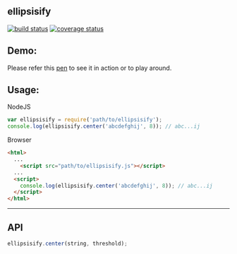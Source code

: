 ellipsisify
---

[![build status](https://travis-ci.org/sarbbottam/ellipsisify.svg?branch=master)](https://travis-ci.org/sarbbottam/ellipsisify)
[![coverage status](https://coveralls.io/repos/sarbbottam/ellipsisify/badge.svg?branch=master&service=github)](https://coveralls.io/github/sarbbottam/ellipsisify?branch=master)

## Demo:

Please refer this [pen](http://codepen.io/sarbbottam/pen/XmKbZr?editors=001) to see it in action or to play around.

## Usage:

NodeJS

```js
var ellipsisify = require('path/to/ellipsisify');
console.log(ellipsisify.center('abcdefghij', 8)); // abc...ij
```

Browser

```html
<html>
  ...
    <script src="path/to/ellipsisify.js"></script>
  ...
  <script>
    console.log(ellipsisify.center('abcdefghij', 8)); // abc...ij
  </script>
</html>
```

---

## API

```js
ellipsisify.center(string, threshold);
```

